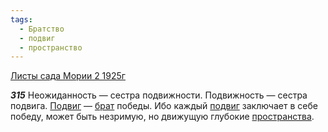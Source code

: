 ```yaml
---
tags:
  - Братство
  - подвиг
  - пространство
---
```


[Листы сада Мории 2 1925г](https://127.0.0.1:4002/agni/1925)

___315___
Неожиданность — сестра подвижности. Подвижность — сестра подвига. [Подвиг](../../../tags/#подвиг) — [брат](../../../tags/#Братство) победы. Ибо каждый [подвиг](../../../tags/#подвиг) заключает в себе победу, может быть незримую, но движущую глубокие [пространства](../../../tags/#пространство).   

